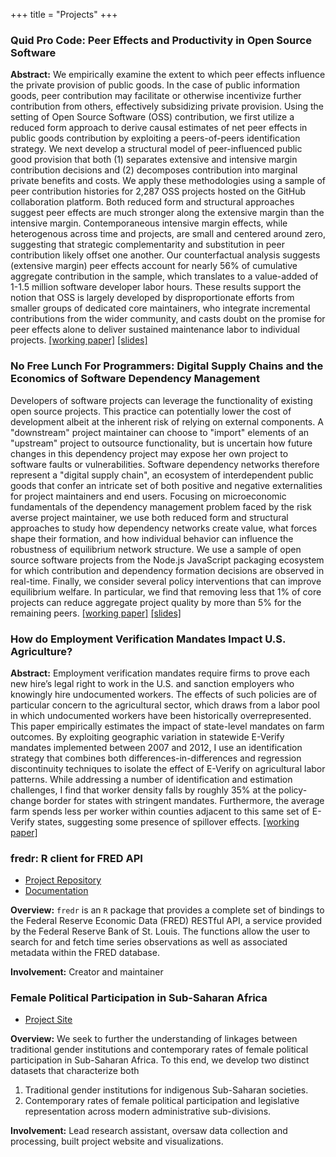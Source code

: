 +++
title = "Projects"
+++

### Quid Pro Code: Peer Effects and Productivity in Open Source Software  

**Abstract:** We empirically examine the extent to which peer effects influence
the private provision of public goods. In the case of public information goods,
peer contribution may facilitate or otherwise incentivize further contribution
from others, effectively subsidizing private provision. Using the setting of
Open Source Software (OSS) contribution, we first utilize a reduced form
approach to derive causal estimates of net peer effects in public goods
contribution by exploiting a peers-of-peers identification strategy. We next
develop a structural model of peer-influenced public good provision that both
(1) separates extensive and intensive margin contribution decisions and (2)
decomposes contribution into marginal private benefits and costs. We apply these
methodologies using a sample of peer contribution histories for 2,287 OSS
projects hosted on the GitHub collaboration platform. Both reduced form and
structural approaches suggest peer effects are much stronger along the extensive
margin than the intensive margin. Contemporaneous intensive margin effects,
while heterogenous across time and projects, are small and centered around zero,
suggesting that strategic complementarity and substitution in peer contribution
likely offset one another. Our counterfactual analysis suggests (extensive
margin) peer effects account for nearly 56% of cumulative aggregate contribution
in the sample, which translates to a value-added of 1-1.5 million software
developer labor hours. These results support the notion that OSS is largely
developed by disproportionate efforts from smaller groups of dedicated core
maintainers, who integrate incremental contributions from the wider community,
and casts doubt on the promise for peer effects alone to deliver sustained
maintenance labor to individual projects. [[working
paper]](https://drive.google.com/file/d/1AX2HY18d8kPSPqLExT3k3mdPSS8z7Q4q/view?usp=sharing)
[[slides]](https://drive.google.com/file/d/1les20Z1S3sMZWBnREJJxIVcVuCK5yZZA/view?usp=sharing)

### No Free Lunch For Programmers: Digital Supply Chains and the Economics of Software Dependency Management

Developers of software projects can leverage the functionality of existing open
source projects.  This practice can potentially lower the cost of development
albeit at the inherent risk of relying on external components. A "downstream"
project maintainer can choose to "import" elements of an "upstream" project to
outsource functionality, but is uncertain how future changes in this dependency
project may expose her own project to software faults or vulnerabilities.
Software dependency networks therefore represent a "digital supply chain", an
ecosystem of interdependent public goods that confer an intricate set of both
positive and negative externalities for project maintainers and end users.
Focusing on microeconomic fundamentals of the dependency management problem
faced by the risk averse project maintainer, we use both reduced form and
structural approaches to study how dependency networks create value, what forces
shape their formation, and how individual behavior can influence the robustness
of equilibrium network structure.  We use a sample of open source software
projects from the Node.js JavaScript packaging ecosystem for which contribution
and dependency formation decisions are observed in real-time. Finally, we
consider several policy interventions that can improve equilibrium welfare.  In
particular, we find that removing less that 1% of core projects can reduce
aggregate project quality by more than 5% for the remaining peers. [[working
paper]](https://drive.google.com/file/d/1UUlCrP2HZZWlUxa1CzBcGtupfELCBWfk/view?usp=sharing)
[[slides]](https://drive.google.com/file/d/1JDVLZH0VWRDYpDQYo22yxNlHXJeCnNld/view?usp=sharing)

### How do Employment Verification Mandates Impact U.S. Agriculture?

**Abstract:** Employment verification mandates require firms to prove each new
hire’s legal right to work in the U.S. and sanction employers who knowingly hire
undocumented workers. The effects of such policies are of particular concern to
the agricultural sector, which draws from a labor pool in which undocumented
workers have been historically overrepresented. This paper empirically estimates
the impact of state-level mandates on farm outcomes. By exploiting geographic
variation in statewide E-Verify mandates implemented between 2007 and 2012, I
use an identification strategy that combines both differences-in-differences and
regression discontinuity techniques to isolate the effect of E-Verify on
agricultural labor patterns. While addressing a number of identification and
estimation challenges, I find that worker density falls by roughly 35% at the
policy-change border for states with stringent mandates. Furthermore, the
average farm spends less per worker within counties adjacent to this same set of
E-Verify states, suggesting some presence of spillover effects. [[working paper]](https://drive.google.com/file/d/1ugV9fh1hNhve-IX738OO3KaN6ZHdPb_t/view?usp=sharing)

### fredr: R client for FRED API

- [Project Repository](https://github.com/sboysel/fredr)
- [Documentation](https://sboysel.github.io/fredr/)

**Overview:** `fredr` is an `R` package that provides a complete set of bindings
to the Federal Reserve Economic Data (FRED) RESTful API, a service provided by
the Federal Reserve Bank of St. Louis. The functions allow the user to search
for and fetch time series observations as well as associated metadata within the
FRED database.

**Involvement:** Creator and maintainer

### Female Political Participation in Sub-Saharan Africa

- [Project Site](http://cournot.sun.ac.za/fppssa/)

**Overview:** We seek to further the understanding of linkages between
traditional gender institutions and contemporary rates of female political
participation in Sub-Saharan Africa. To this end, we develop two distinct
datasets that characterize both

1. Traditional gender institutions for indigenous Sub-Saharan societies.
2. Contemporary rates of female political participation and legislative representation across modern administrative sub-divisions.

**Involvement:** Lead research assistant, oversaw data collection and
processing, built project website and visualizations.
